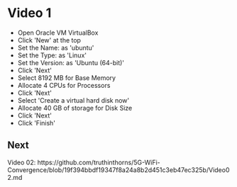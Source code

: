 <h1>Video 1</h1>
<ul>
    <li>Open Oracle VM VirtualBox</li>
    <li>Click 'New' at the top</li>
    <li>Set the Name: as 'ubuntu'</li>
    <li>Set the Type: as 'Linux'</li>
    <li>Set the Version: as 'Ubuntu (64-bit)'</li>
    <li>Click 'Next'</li>
    <li>Select 8192 MB for Base Memory</li>
    <li>Allocate 4 CPUs for Processors</li>
    <li>Click 'Next'</li>
    <li>Select 'Create a virtual hard disk now'</li>
    <li>Allocate 40 GB of storage for Disk Size</li>
    <li>Click 'Next'</li>
    <li>Click 'Finish'</li>
</ul>
<h2>Next</h2>
Video 02: https://github.com/truthinthorns/5G-WiFi-Convergence/blob/19f394bbdf19347f8a24a8b2d451c3eb47ec325b/Video02.md
